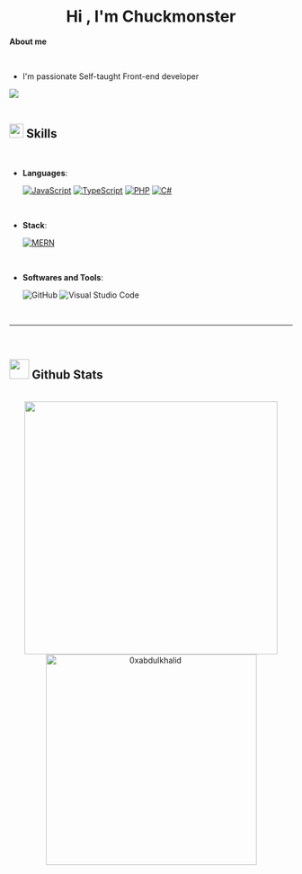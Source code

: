 
<h1 align="center"><b>Hi , I'm Chuckmonster </b></h1>

**About me**

<br>

- I'm passionate Self-taught Front-end developer

<img src="https://user-images.githubusercontent.com/73097560/115834477-dbab4500-a447-11eb-908a-139a6edaec5c.gif"><br><br>

## <img src="https://media2.giphy.com/media/QssGEmpkyEOhBCb7e1/giphy.gif?cid=ecf05e47a0n3gi1bfqntqmob8g9aid1oyj2wr3ds3mg700bl&rid=giphy.gif" width ="25"><b> Skills</b>

<br>

<p align="center">

- **Languages**:
    
    [![JavaScript](https://img.shields.io/badge/JavaScript-yellow.svg?style=for-the-badge&logo=javascript&logoColor=white)](https://shields.io/badges/testspace-tests)
    [![TypeScript](https://img.shields.io/badge/TypeScript-%23007ACC.svg?style=for-the-badge&logo=typescript&logoColor=white)](https://shields.io/badges/testspace-tests)
    [![PHP](https://img.shields.io/badge/PHP-%234F5D95.svg?style=for-the-badge&logo=php&logoColor=white)](https://shields.io/badges/testspace-tests)
[![C#](https://img.shields.io/badge/C%23-%238A00B8.svg?style=for-the-badge&logo=c-sharp&logoColor=white)](https://shields.io/badges/testspace-tests)


<br>   
    
- **Stack**:

   [![MERN](https://img.shields.io/badge/MERN-%2361DAFB.svg?style=for-the-badge)](https://shields.io/badges/testspace-tests)

<br>

- **Softwares and Tools**:

    ![GitHub](https://img.shields.io/badge/github-%23121011.svg?style=for-the-badge&logo=github&logoColor=white)
    ![Visual Studio Code](https://img.shields.io/badge/Visual%20Studio%20Code-0078d7.svg?style=for-the-badge&logo=visual-studio-code&logoColor=white)

<br>

</p>

-----

<br>


## <img src="https://media.giphy.com/media/iY8CRBdQXODJSCERIr/giphy.gif" width="35"><b> Github Stats </b>
<br>

<div align="center">

<a href="https://github.com/ChuckmonsterXlx">
  <img src="https://github-readme-stats.vercel.app/api?username=ChuckmonsterXlx&include_all_commits=true&count_private=true&show_icons=true&line_height=20&title_color=7A7ADB&icon_color=2234AE&text_color=D3D3D3&bg_color=0,000000,130F40" width="450"/>
  <img src="https://github-readme-stats.vercel.app/api/top-langs?username=ChuckmonsterXlx&show_icons=true&locale=en&layout=compact&line_height=20&title_color=7A7ADB&icon_color=2234AE&text_color=D3D3D3&bg_color=0,000000,130F40" width="375"  alt="0xabdulkhalid"/>

</a>
</div>
